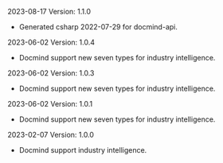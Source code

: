2023-08-17 Version: 1.1.0
- Generated csharp 2022-07-29 for docmind-api.

2023-06-02 Version: 1.0.4
- Docmind support new seven types for industry intelligence.

2023-06-02 Version: 1.0.3
- Docmind support new seven types for industry intelligence.

2023-06-02 Version: 1.0.1
- Docmind support new seven types for industry intelligence.

2023-02-07 Version: 1.0.0
- Docmind support industry intelligence.

